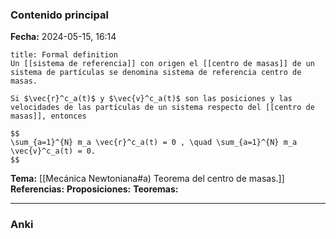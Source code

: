 ### Contenido principal

**Fecha:** 2024-05-15, 16:14

```ad-formal
title: Formal definition
Un [[sistema de referencia]] con origen el [[centro de masas]] de un sistema de partículas se denomina sistema de referencia centro de masas.
```

```ad-note
Si $\vec{r}^c_a(t)$ y $\vec{v}^c_a(t)$ son las posiciones y las velocidades de las partículas de un sistema respecto del [[centro de masas]], entonces

$$
\sum_{a=1}^{N} m_a \vec{r}^c_a(t) = 0 , \quad \sum_{a=1}^{N} m_a \vec{v}^c_a(t) = 0.
$$
```


**Tema:** [[Mecánica Newtoniana#a) Teorema del centro de masas.]]
**Referencias:**
**Proposiciones:**
**Teoremas:**

---
### Anki
